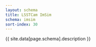 ```yaml
---
layout: schema
title: LSSTCam ImSim
schema: imsim
sort-index: 30
---
```

{{ site.data[page.schema].description }}

